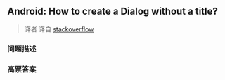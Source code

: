 ## Android: How to create a Dialog without a title?

> 译者 译自 [stackoverflow](http://stackoverflow.com/questions/2644134/android-how-to-create-a-dialog-without-a-title) 

### 问题描述 

### 高票答案 

